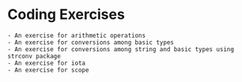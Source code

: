 # Coding Exercises

    - An exercise for arithmetic operations
    - An exercise for conversions among basic types
    - An exercise for conversions among string and basic types using strconv package
    - An exercise for iota
    - An exercise for scope

